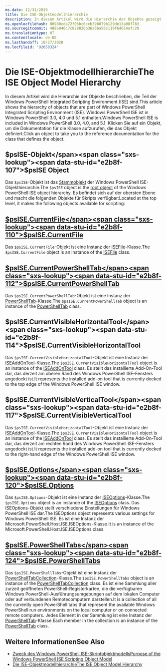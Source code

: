```yaml
---
ms.date: 12/31/2019
title: Die ISE-Objektmodellhierarchie
description: In diesem Artikel wird die Hierarchie der Objekte gezeigt, die Teil der Windows PowerShell ISE sind.
ms.openlocfilehash: 00980cda72f05bc6ccb398079b129de13a98f783
ms.sourcegitcommit: 488a940c7c828820b36a6ba56c119f64614afc29
ms.translationtype: HT
ms.contentlocale: de-DE
ms.lasthandoff: 10/27/2020
ms.locfileid: "92658324"
---
```

# <a name="the-ise-object-model-hierarchy"></a><span data-ttu-id="e2b8f-103">Die ISE-Objektmodellhierarchie</span><span class="sxs-lookup"><span data-stu-id="e2b8f-103">The ISE Object Model Hierarchy</span></span>

<span data-ttu-id="e2b8f-104">In diesem Artikel wird die Hierarchie der Objekte beschrieben, die Teil der Windows PowerShell Integrated Scripting Environment (ISE) sind.</span><span class="sxs-lookup"><span data-stu-id="e2b8f-104">This article shows the hierarchy of objects that are part of Windows PowerShell Integrated Scripting Environment (ISE).</span></span> <span data-ttu-id="e2b8f-105">Windows PowerShell ISE ist in Windows PowerShell 3.0, 4.0 und 5.1 enthalten.</span><span class="sxs-lookup"><span data-stu-id="e2b8f-105">Windows PowerShell ISE is included in Windows PowerShell 3.0, 4.0, and 5.1.</span></span> <span data-ttu-id="e2b8f-106">Klicken Sie auf ein Objekt, um die Dokumentation für die Klasse aufzurufen, die das Objekt definiert.</span><span class="sxs-lookup"><span data-stu-id="e2b8f-106">Click an object to take you to the reference documentation for the class that defines the object.</span></span>

## <a name="psise-object"></a><span data-ttu-id="e2b8f-107">$psISE-Objekt</span><span class="sxs-lookup"><span data-stu-id="e2b8f-107">$psISE Object</span></span>

<span data-ttu-id="e2b8f-108">Das `$psISE`-Objekt ist das [Stammobjekt](The-ObjectModelRoot-Object.md) der Windows PowerShell ISE-Objekthierarchie.</span><span class="sxs-lookup"><span data-stu-id="e2b8f-108">The `$psISE` object is the [root object](The-ObjectModelRoot-Object.md) of the Windows PowerShell ISE object hierarchy.</span></span> <span data-ttu-id="e2b8f-109">Es befindet sich auf der obersten Ebene und macht die folgenden Objekte für Skripts verfügbar:</span><span class="sxs-lookup"><span data-stu-id="e2b8f-109">Located at the top level, it makes the following objects available for scripting:</span></span>

## <a name="psisecurrentfile"></a>[<span data-ttu-id="e2b8f-110">$psISE.CurrentFile</span><span class="sxs-lookup"><span data-stu-id="e2b8f-110">$psISE.CurrentFile</span></span>](The-ISEFile-Object.md)

<span data-ttu-id="e2b8f-111">Das `$psISE.CurrentFile`-Objekt ist eine Instanz der [ISEFile](The-ISEFile-Object.md)-Klasse.</span><span class="sxs-lookup"><span data-stu-id="e2b8f-111">The `$psISE.CurrentFile` object is an instance of the [ISEFile](The-ISEFile-Object.md) class.</span></span>

## <a name="psisecurrentpowershelltab"></a>[<span data-ttu-id="e2b8f-112">$psISE.CurrentPowerShellTab</span><span class="sxs-lookup"><span data-stu-id="e2b8f-112">$psISE.CurrentPowerShellTab</span></span>](The-PowerShellTab-Object.md)

<span data-ttu-id="e2b8f-113">Das `$psISE.CurrentPowerShellTab`-Objekt ist eine Instanz der [PowerShellTab](The-PowerShellTab-Object.md)-Klasse.</span><span class="sxs-lookup"><span data-stu-id="e2b8f-113">The `$psISE.CurrentPowerShellTab` object is an instance of the [PowerShellTab](The-PowerShellTab-Object.md) class.</span></span>

## <a name="psisecurrentvisiblehorizontaltool"></a><span data-ttu-id="e2b8f-114">$psISE.CurrentVisibleHorizontalTool</span><span class="sxs-lookup"><span data-stu-id="e2b8f-114">$psISE.CurrentVisibleHorizontalTool</span></span>

<span data-ttu-id="e2b8f-115">Das `$psISE.CurrentVisibleHorizontalTool`-Objekt ist eine Instanz der [ISEAddOnTool](The-ISEAddOnTool-Object.md)-Klasse.</span><span class="sxs-lookup"><span data-stu-id="e2b8f-115">The `$psISE.CurrentVisibleHorizontalTool` object is an instance of the [ISEAddOnTool](The-ISEAddOnTool-Object.md) class.</span></span> <span data-ttu-id="e2b8f-116">Es stellt das installierte Add-On-Tool dar, das derzeit am oberen Rand des Windows PowerShell ISE-Fensters angedockt ist.</span><span class="sxs-lookup"><span data-stu-id="e2b8f-116">It represents the installed add-on tool that is currently docked to the top edge of the Windows PowerShell ISE window.</span></span>

## <a name="psisecurrentvisibleverticaltool"></a><span data-ttu-id="e2b8f-117">$psISE.CurrentVisibleVerticalTool</span><span class="sxs-lookup"><span data-stu-id="e2b8f-117">$psISE.CurrentVisibleVerticalTool</span></span>

<span data-ttu-id="e2b8f-118">Das `$psISE.CurrentVisibleHorizontalTool`-Objekt ist eine Instanz der [ISEAddOnTool](The-ISEAddOnTool-Object.md)-Klasse.</span><span class="sxs-lookup"><span data-stu-id="e2b8f-118">The `$psISE.CurrentVisibleHorizontalTool` object is an instance of the [ISEAddOnTool](The-ISEAddOnTool-Object.md) class.</span></span> <span data-ttu-id="e2b8f-119">Es stellt das installierte Add-On-Tool dar, das derzeit am rechten Rand des Windows PowerShell ISE-Fensters angedockt ist.</span><span class="sxs-lookup"><span data-stu-id="e2b8f-119">It represents the installed add-on tool that is currently docked to the right-hand edge of the Windows PowerShell ISE window.</span></span>

## <a name="psiseoptions"></a>[<span data-ttu-id="e2b8f-120">$psISE.Options</span><span class="sxs-lookup"><span data-stu-id="e2b8f-120">$psISE.Options</span></span>](The-ISEOptions-Object.md)

<span data-ttu-id="e2b8f-121">Das `$psISE.Options`-Objekt ist eine Instanz der [ISEOptions](The-ISEOptions-Object.md)-Klasse.</span><span class="sxs-lookup"><span data-stu-id="e2b8f-121">The `$psISE.Options` object is an instance of the [ISEOptions](The-ISEOptions-Object.md) class.</span></span> <span data-ttu-id="e2b8f-122">Das ISEOptions-Objekt stellt verschiedene Einstellungen für Windows PowerShell ISE dar.</span><span class="sxs-lookup"><span data-stu-id="e2b8f-122">The ISEOptions object represents various settings for Windows PowerShell ISE.</span></span> <span data-ttu-id="e2b8f-123">Es ist eine Instanz der Microsoft.PowerShell.Host.ISE.ISEOptions-Klasse.</span><span class="sxs-lookup"><span data-stu-id="e2b8f-123">It is an instance of the Microsoft.PowerShell.Host.ISE.ISEOptions class.</span></span>

## <a name="psisepowershelltabs"></a>[<span data-ttu-id="e2b8f-124">$psISE.PowerShellTabs</span><span class="sxs-lookup"><span data-stu-id="e2b8f-124">$psISE.PowerShellTabs</span></span>](The-PowerShellTabCollection-Object.md)

<span data-ttu-id="e2b8f-125">Das `$psISE.PowerShellTabs`-Objekt ist eine Instanz der [PowerShellTabCollection](The-PowerShellTabCollection-Object.md)-Klasse.</span><span class="sxs-lookup"><span data-stu-id="e2b8f-125">The `$psISE.PowerShellTabs` object is an instance of the [PowerShellTabCollection](The-PowerShellTabCollection-Object.md) class.</span></span> <span data-ttu-id="e2b8f-126">Es ist eine Sammlung aller zurzeit geöffneten PowerShell-Registerkarten, die die verfügbaren Windows PowerShell-Ausführungsumgebungen auf dem lokalen Computer oder auf verbundenen Remotecomputern darstellen.</span><span class="sxs-lookup"><span data-stu-id="e2b8f-126">It is a collection of all the currently open PowerShell tabs that represent the available Windows PowerShell run environments on the local computer or on connected remote computers.</span></span> <span data-ttu-id="e2b8f-127">Jedes Element in der Sammlung ist eine Instanz der [PowerShellTab](The-PowerShellTab-Object.md)-Klasse.</span><span class="sxs-lookup"><span data-stu-id="e2b8f-127">Each member in the collection is an instance of the [PowerShellTab](The-PowerShellTab-Object.md) class.</span></span>

## <a name="see-also"></a><span data-ttu-id="e2b8f-128">Weitere Informationen</span><span class="sxs-lookup"><span data-stu-id="e2b8f-128">See Also</span></span>

- [<span data-ttu-id="e2b8f-129">Zweck des Windows PowerShell ISE-Skriptobjektmodells</span><span class="sxs-lookup"><span data-stu-id="e2b8f-129">Purpose of the Windows PowerShell ISE Scripting Object Model</span></span>](Purpose-of-the-Windows-PowerShell-ISE-Scripting-Object-Model.md)
- [<span data-ttu-id="e2b8f-130">Die ISE-Objektmodellhierarchie</span><span class="sxs-lookup"><span data-stu-id="e2b8f-130">The ISE Object Model Hierarchy</span></span>](The-ISE-Object-Model-Hierarchy.md)
